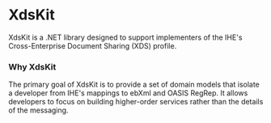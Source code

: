 # XdsKit
XdsKit is a .NET library designed to support implementers of the IHE's Cross-Enterprise Document Sharing (XDS) profile.

### Why XdsKit
The primary goal of XdsKit is to provide a set of domain models that isolate a developer from IHE's mappings to ebXml and OASIS RegRep. It allows developers to focus on building higher-order services rather than the details of the messaging.
